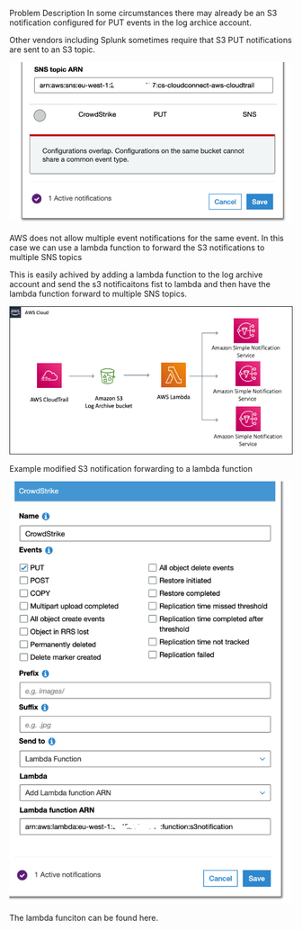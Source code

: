 Problem Description
In some circumstances there may already be an S3 notification configured for PUT events in the log archice account. 
 
Other vendors including Splunk sometimes require that S3 PUT notifications are sent to an S3 topic.  

![AWS Roles for Falcon Discover)](images/existing-sns-topic.png)


AWS does not allow multiple event notifications for the same event.
In this case we can use a lambda function to forward the S3 notifications to multiple SNS topics

This is easily achived by adding a lambda function to the log archive account and send the s3 notificaitons fist to lambda and then have the lambda function forward to multiple SNS topics.



![AWS Roles for Falcon Discover)](images/lambda-to-sns.png)

Example modified S3 notification forwarding to a lambda function

![AWS Roles for Falcon Discover)](images/s3-to-lambda.png)

The lambda funciton can be found here.
